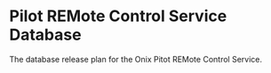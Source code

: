 # Pilot REMote Control Service Database

The database release plan for the Onix Pitot REMote Control Service.